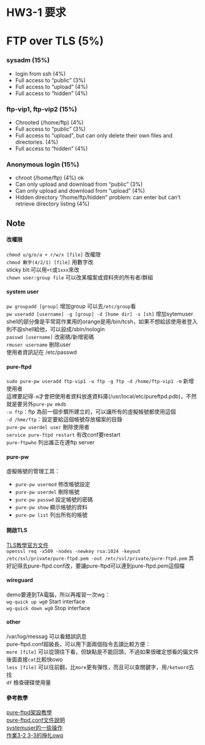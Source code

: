 # HW3-1 要求

FTP over TLS (5%)
===

### sysadm (15%)  
* login from ssh (4%)  
* Full access to “public” (3%)  
* Full access to “upload” (4%)  
* Full access to “hidden” (4%)  

### ftp-vip1, ftp-vip2 (15%)  
* Chrooted (/home/ftp) (4%)  
* Full access to “public” (3%)  
* Full access to “upload”, but can only delete their own files and directories. (4%)  
* Full access to “hidden” (4%)  

### Anonymous login (15%)  
* chroot (/home/ftp) (4%)  ok
* Can only upload and download from “public” (3%)  
* Can only upload and download from “upload” (4%)  
* Hidden directory “/home/ftp/hidden” problem: can enter but can’t retrieve directory listing (4%)  

## Note
#### 改權限
`chmod u/g/o/a + r/w/x [file]` 改權限  
`chmod 數字(4/2/1) [file]` 用數字改  
sticky bit:可以用`+t`或`1xxx`來改  
`chown user:group file` 可以改某檔案或資料夾的所有者/群組  

#### system user
`pw groupadd [group]` 增加group 可以去`/etc/group`看  
`pw useradd [username] -g [group] -d [home dir] -s [sh]` 增加sytemuser  
shell的部分像是平常寫作業用的orange是用/bin/tcsh，如果不想給該使用者登入則不設shell給他，可以設成/sbin/nologin  
`passwd [username]` 改密碼/新增密碼  
`rmuser username`  刪除user  
使用者資訊記在 /etc/passwd   

#### pure-ftpd
`sudo pure-pw useradd ftp-vip1 -u ftp -g ftp -d /home/ftp-vip1 -m` 新增使用者   
這裡要記得`-m`才會把使用者資料放進資料庫(/usr/local/etc/pureftpd.pdb)，不然就是要另外`pure-pw mkdb`  
`-u ftp`：ftp 為前一個步驟所建立的，可以讓所有的虛擬帳號都使用這個  
`-d /hme/ftp`：設定要給這個帳號存放檔案的目錄  
`pure-pw userdel user` 刪除使用者  
`service pure-ftpd restart` 有改conf要restart  
`pure-ftpwho` 列出誰正在連ftp server  

#### pure-pw
虛擬帳號的管理工具：
* `pure-pw usermod` 修改帳號設定
* `pure-pw userdel` 刪除帳號
* `pure-pw passwd` 設定帳號的密碼
* `pure-pw show` 顯示帳號的資料
* `pure-pw list` 列出所有的帳號

#### 開啟TLS
[TLS教學官方文件](http://pureftpd.sourceforge.net/README.TLS)  
`openssl req -x509 -nodes -newkey rsa:1024 -keyout /etc/ssl/private/pure-ftpd.pem -out /etc/ssl/private/pure-ftpd.pem`
弄好記得去pure-ftpd.conf改，要讓pure-ftpd可以連到pure-ftpd.pem這個檔  

#### wireguard
demo要連到TA電腦，所以再複習一次wg：  
`wg-quick up wg0` Start interface  
`wg-quick down wg0` Stop interface  

#### other
 /var/log/messag 可以看錯誤訊息  
pure-ftpd.conf超級長，可以用下面兩個指令去讀比較方便：  
`more [file]` 可以從頭往下看，但缺點是不能回頭，不過如果很確定想看的偏文件後面直接`cat`比較快owo  
`less [file]` 可以往前翻，比`more`更有彈性，而且可以查關鍵字，用`/ketword`去找  
`df` 檢查硬碟使用量

#### 參考教學
[pure-ftpd架設教學](http://mail.lsps.tp.edu.tw/~gsyan/freebsd2001/ftp-pureftpd.html)    
[pure-ftpd.conf文件說明](https://www.twblogs.net/a/5bedb90d2b717720b51fa65c)  
[systemuser的一些操作](https://dywang.csie.cyut.edu.tw/dywang/linuxSystem/node58.html)  
[作業3-2,3-3的掙扎owq](https://hackmd.io/52tlWKU_Rd2H0atOlT5Bdg?both)  

